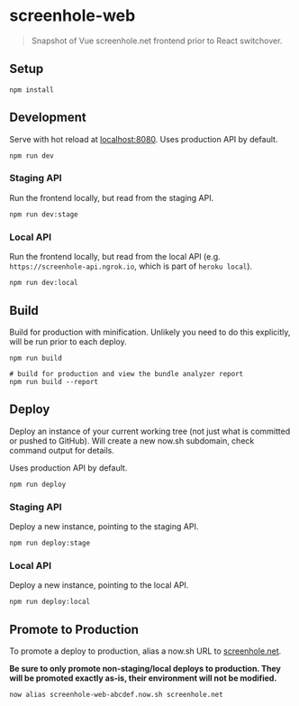 # screenhole-web

> Snapshot of Vue screenhole.net frontend prior to React switchover.

## Setup

```
npm install
```

## Development

Serve with hot reload at [localhost:8080](http://localhost:8080). Uses production API by default.

```
npm run dev
```

### Staging API

Run the frontend locally, but read from the staging API.

```
npm run dev:stage
```

### Local API

Run the frontend locally, but read from the local API (e.g. `https://screenhole-api.ngrok.io`, which is part of `heroku local`).

```
npm run dev:local
```

## Build

Build for production with minification. Unlikely you need to do this explicitly, will be run prior to each deploy.

```
npm run build

# build for production and view the bundle analyzer report
npm run build --report
```

## Deploy

Deploy an instance of your current working tree (not just what is committed or pushed to GitHub). Will create a new now.sh subdomain, check command output for details.

Uses production API by default.

```
npm run deploy
```

### Staging API

Deploy a new instance, pointing to the staging API.

```
npm run deploy:stage
```

### Local API

Deploy a new instance, pointing to the local API.

```
npm run deploy:local
```

## Promote to Production

To promote a deploy to production, alias a now.sh URL to [screenhole.net](https://screenhole.net).

**Be sure to only promote non-staging/local deploys to production. They will be promoted exactly as-is, their environment will not be modified.**

```
now alias screenhole-web-abcdef.now.sh screenhole.net
```
